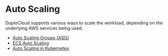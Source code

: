 # Auto Scaling

DuploCloud supports various ways to scale the workload, depending on the underlying AWS services being used.

* [Auto Scaling Groups (ASG)](https://docs.duplocloud.com/docs/aws/use-cases/auto-scaling/using-auto-scaling-groups)
* [ECS Auto Scaling](using-ecs-auto-scaling.md)
* [Auto Scaling in Kubernetes](https://docs.duplocloud.com/docs/aws/use-cases/auto-scaling/using-kubernetes-scaling-options#k8s-horizontal-pod-autoscaler-hpa)


